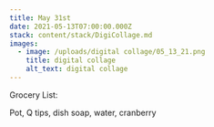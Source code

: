 ```yaml
---
title: May 31st
date: 2021-05-13T07:00:00.000Z
stack: content/stack/DigiCollage.md
images:
  - image: /uploads/digital collage/05_13_21.png
    title: digital collage
    alt_text: digital collage
---
```


Grocery List:

Pot, Q tips, dish soap, water, cranberry
